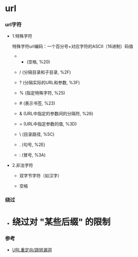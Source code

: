 # url

### url字符

* 1.特殊字符

    特殊字符url编码：一个百分号+对应字符的ASCII（16进制）码值

    * + (空格, %20)

    * / (分隔目录和子目录, %2F)

    * ? (分隔实际的URL和参数, %3F)

    * % (指定特殊字符, %25)

    * \# (表示书签, %23)

    * & (URL中指定的参数间的分隔符, %26)

    * = (URL中指定参数的值, %3D)

    * \ (目录路径, %5C)

    * . (句号, %2E)

    * : (冒号, %3A)

* 2.非法字符

    * 双字节字符（如汉字）

    * 空格

### 绕过

* # 绕过对 "某些后缀" 的限制

### 参考

* [URL重定向/跳转漏洞][1]

[1]: http://drops.wooyun.org/papers/58
